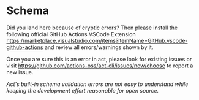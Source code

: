# Schema

Did you land here because of cryptic errors? Then please install the following official GitHub Actions VSCode Extension https://marketplace.visualstudio.com/items?itemName=GitHub.vscode-github-actions and review all errors/warnings shown by it.


Once you are sure this is an error in act, please look for existing issues or visit https://github.com/actions-oss/act-cli/issues/new/choose to report a new issue.

_Act's built-in schema validation errors are not easy to understand while keeping the development effort reasonable for open source._

